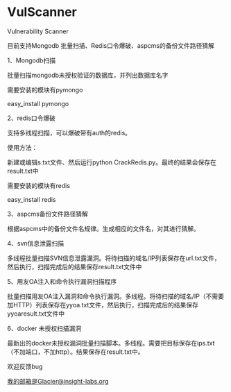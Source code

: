 # VulScanner
Vulnerability Scanner

目前支持Mongodb 批量扫描、Redis口令爆破、aspcms的备份文件路径猜解

1、Mongodb扫描

批量扫描mongodb未授权验证的数据库，并列出数据库名字

需要安装的模块有pymongo 

easy_install pymongo

2、redis口令爆破

支持多线程扫描，可以爆破带有auth的redis。

使用方法：

新建或编辑s.txt文件、然后运行python CrackRedis.py。最终的结果会保存在result.txt中

需要安装的模块有redis

easy_install redis

3、aspcms备份文件路径猜解

根据aspcms中的备份文件名规律。生成相应的文件名，对其进行猜解。


4、svn信息泄露扫描

多线程批量扫描SVN信息泄露漏洞。将待扫描的域名/IP列表保存在url.txt文件，然后执行，扫描完成后的结果保存result.txt文件中

5、用友OA注入和命令执行漏洞扫描程序

批量扫描用友OA注入漏洞和命令执行漏洞。多线程。将待扫描的域名/IP（不需要加HTTP）列表保存在yyoa.txt文件，然后执行，扫描完成后的结果保存yyoaresult.txt文件中

6、docker 未授权扫描漏洞

最新出的docker未授权漏洞批量扫描脚本。多线程。需要把目标保存在ips.txt（不加端口，不加http）。结果保存在result.txt中。


欢迎反馈bug

我的邮箱是Glacier@insight-labs.org

